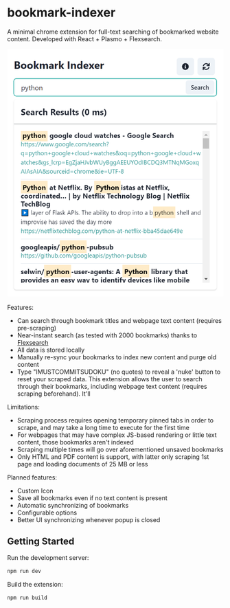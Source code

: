 # bookmark-indexer
A minimal chrome extension for full-text searching of bookmarked website content. Developed with React + Plasmo + Flexsearch.

![Demo picture of extension](pics/demo-pic.png)

Features:
* Can search through bookmark titles and webpage text content (requires pre-scraping)
* Near-instant search (as tested with 2000 bookmarks) thanks to [Flexsearch](https://github.com/nextapps-de/flexsearch)
* All data is stored locally
* Manually re-sync your bookmarks to index new content and purge old content
* Type "IMUSTCOMMITSUDOKU" (no quotes) to reveal a 'nuke' button to reset your scraped data.
This extension allows the user to search through their bookmarks, including webpage text content (requires scraping beforehand). It'll

Limitations:
* Scraping process requires opening temporary pinned tabs in order to scrape, and may take a long time to execute for the first time
* For webpages that may have complex JS-based rendering or little text content, those bookmarks aren't indexed
* Scraping multiple times will go over aforementioned unsaved bookmarks
* Only HTML and PDF content is support, with latter only scraping 1st page and loading documents of 25 MB or less

Planned features:
* Custom Icon
* Save all bookmarks even if no text content is present
* Automatic synchronizing of bookmarks
* Configurable options
* Better UI synchronizing whenever popup is closed

## Getting Started

Run the development server:

```bash
npm run dev
```

Build the extension:

```bash
npm run build
```

